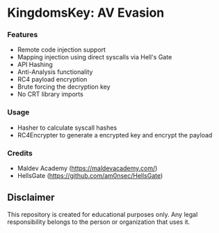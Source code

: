 # KingdomsKey: AV Evasion

### Features
* Remote code injection support
* Mapping injection using direct syscalls via Hell's Gate
* API Hashing
* Anti-Analysis functionality
* RC4 payload encryption
* Brute forcing the decryption key
* No CRT library imports

### Usage
* Hasher to calculate syscall hashes
* RC4Encrypter to generate a encrypted key and encrypt the payload
  
### Credits
* Maldev Academy (https://maldevacademy.com/)
* HellsGate (https://github.com/am0nsec/HellsGate)

## Disclaimer
This repository is created for educational purposes only. Any legal responsibility belongs to the person or organization that uses it.
